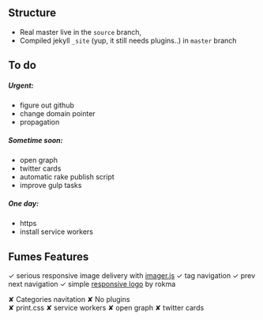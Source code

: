 ## Structure
- Real master live in the ` source ` branch, 
- Compiled jekyll ` _site ` (yup, it still needs plugins..) in ` master ` branch


## To do

##### Urgent:
- figure out github 
- change domain pointer 
- propagation

##### Sometime soon:
- open graph
- twitter cards
- automatic rake publish script
- improve gulp tasks

##### One day:
- https
- install service workers


## Fumes Features

✓ serious responsive image delivery with [imager.js](https://github.com/BBC-News/Imager.js/)
✓ tag navigation
✓ prev next navigation
✓ simple [responsive logo](http://codepen.io/rokma/full/pJBXbg/) by rokma 

✘ Categories navitation
✘ No plugins  
✘ print.css
✘ service workers
✘ open graph
✘ twitter cards
